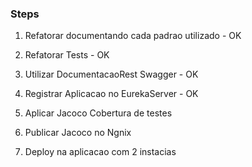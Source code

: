 ### Steps

1. Refatorar documentando cada padrao utilizado - OK

2. Refatorar Tests - OK

3. Utilizar DocumentacaoRest Swagger - OK

4. Registrar Aplicacao no EurekaServer - OK 

5. Aplicar Jacoco Cobertura de testes

6. Publicar Jacoco no Ngnix

7. Deploy na aplicacao com 2 instacias 
